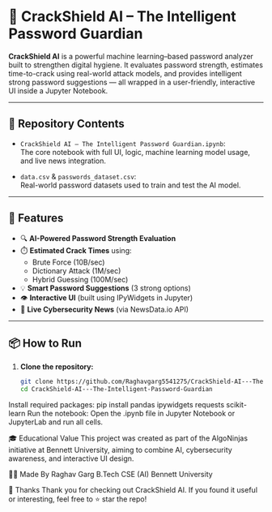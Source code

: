 # 🔐 CrackShield AI – The Intelligent Password Guardian

**CrackShield AI** is a powerful machine learning–based password analyzer built to strengthen digital hygiene. It evaluates password strength, estimates time-to-crack using real-world attack models, and provides intelligent strong password suggestions — all wrapped in a user-friendly, interactive UI inside a Jupyter Notebook.

---

## 📂 Repository Contents

- `CrackShield AI – The Intelligent Password Guardian.ipynb`:  
  The core notebook with full UI, logic, machine learning model usage, and live news integration.
  
- `data.csv` & `passwords_dataset.csv`:  
  Real-world password datasets used to train and test the AI model.

---

## 🚀 Features

- 🔍 **AI-Powered Password Strength Evaluation**
- ⏱️ **Estimated Crack Times** using:
  - Brute Force (10B/sec)
  - Dictionary Attack (1M/sec)
  - Hybrid Guessing (100M/sec)
- 💡 **Smart Password Suggestions** (3 strong options)
- 👁️ **Interactive UI** (built using IPyWidgets in Jupyter)
- 📰 **Live Cybersecurity News** (via NewsData.io API)

---

## 📦 How to Run

1. **Clone the repository:**
   ```bash
   git clone https://github.com/Raghavgarg5541275/CrackShield-AI---The-Intelligent-Password-Guardian.git
   cd CrackShield-AI---The-Intelligent-Password-Guardian
Install required packages:
pip install pandas ipywidgets requests scikit-learn
Run the notebook:
Open the .ipynb file in Jupyter Notebook or JupyterLab and run all cells.

🎓 Educational Value
This project was created as part of the AlgoNinjas initiative at Bennett University, aiming to combine AI, cybersecurity awareness, and interactive UI design.

🙋‍♂️ Made By
Raghav Garg
B.Tech CSE (AI)
Bennett University

🙏 Thanks
Thank you for checking out CrackShield AI.
If you found it useful or interesting, feel free to ⭐ star the repo!

